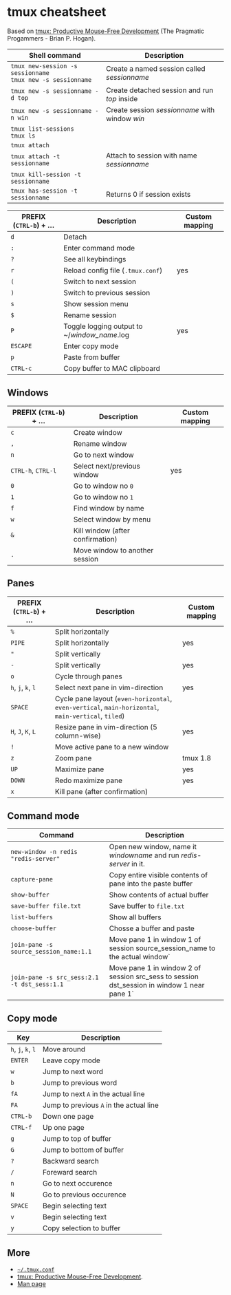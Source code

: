 # tmux cheatsheet
Based on [tmux: Productive Mouse-Free Development](http://pragprog.com/book/bhtmux/tmux)
(The Pragmatic Progammers - Brian P. Hogan).

| Shell command | Description |
| --- | ---- |
| `tmux new-session -s sessionname`<br>`tmux new -s sessionname` | Create a named session called *sessionname* |
| `tmux new -s sessionname -d top` | Create detached session and run *top* inside |
| `tmux new -s sessionname -n win` | Create session *sessionname* with window *win* |
| `tmux list-sessions` <br> `tmux ls` | |
| `tmux attach` | |
| `tmux attach -t sessionname` | Attach to session with name *sessionname* |
| `tmux kill-session -t sessionname` | |
| `tmux has-session -t sessionname`| Returns 0 if session exists |


PREFIX (`CTRL-b`) + … | Description | Custom mapping
--------------------- | ----------- | --------------
`d`|Detach |
`:`|Enter command mode |
`?`|See all keybindings |
`r`| Reload config file (`.tmux.conf`)| yes
`(`| Switch to next session |
`)`| Switch to previous session |
`s`| Show session menu |
`$`| Rename session |
`P`| Toggle logging output to ~/*window_name*.log|yes
`ESCAPE`|Enter copy mode |
`p`|Paste from buffer|
`CTRL-c`|Copy buffer to MAC clipboard |


## Windows

PREFIX (`CTRL-b`) + … | Description | Custom mapping
--------------------- | ----------- | --------------
`c`| Create window |
`,`| Rename window |
`n`|Go to next window |
`CTRL-h`, `CTRL-l`|Select next/previous window|yes
`0`|Go to window no `0` |
`1`|Go to window no `1` |
`f`|Find window by name |
`w`|Select window by menu |
`&`|Kill window (after confirmation) |
`.`| Move window to another session |


## Panes

PREFIX (`CTRL-b`) + … | Description | Custom mapping
--------------------- | ----------- | --------------
`%`|Split horizontally |
`PIPE`|Split horizontally | yes
`"`|Split vertically |
`-` | Split vertically|yes
`o`|Cycle through panes |
`h`, `j`, `k`, `l`|Select next pane in vim-direction|yes
 `SPACE`|Cycle pane layout (`even-horizontal`, `even-vertical`, `main-horizontal`, `main-vertical`, `tiled`) |
`H`, `J`, `K`, `L`|Resize pane in vim-direction (5 column-wise)|yes
`!`| Move active pane to a new window |
`z`| Zoom pane | tmux 1.8
`UP`| Maximize pane | yes
`DOWN` | Redo maximize pane | yes
`x`|Kill pane (after confirmation) |

## Command mode

Command|Description
-------|-----------
`new-window -n redis "redis-server"`|Open new window, name it *windowname* and run *redis-server* in it.
`capture-pane`|Copy entire visible contents of pane into the paste buffer
`show-buffer`|Show contents of actual buffer
`save-buffer file.txt`|Save buffer to `file.txt`
`list-buffers`|Show all buffers
`choose-buffer`|Chosse a buffer and paste
`join-pane -s source_session_name:1.1`|Move pane 1 in window 1 of session source_session_name to the actual window`
`join-pane -s src_sess:2.1 -t dst_sess:1.1`|Move pane 1 in window 2 of session src_sess to session dst_session in window 1 near pane 1`

## Copy mode
Key|Description
---|-----------
`h`, `j`, `k`, `l`|Move around
`ENTER`|Leave copy mode
`w`|Jump to next word
`b`|Jump to previous word
`fA`|Jump to next `A` in the actual line
`FA`|Jump to previous `A` in the actual line
`CTRL-b`|Down one page
`CTRL-f`|Up one page
`g`|Jump to top of buffer
`G`|Jump to bottom of buffer
`?`|Backward search
`/`|Foreward search
`n`|Go to next occurence
`N`|Go to previous occurence
`SPACE`|Begin selecting text
`v`|Begin selecting text
`y`|Copy selection to buffer

## More
* [`~/.tmux.conf`](https://github.com/der-flo/dotfiles/blob/master/misc/tmux.conf)
* [tmux: Productive Mouse-Free Development](http://pragprog.com/book/bhtmux/tmux).
* [Man page](http://www.openbsd.org/cgi-bin/man.cgi?query=tmux)
